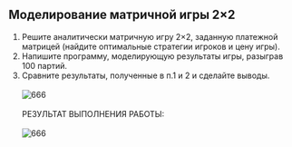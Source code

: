 ## Моделирование матричной игры 2×2 
1. Решите аналитически матричную игру 2×2, заданную платежной матрицей (найдите оптимальные стратегии игроков и цену игры).
2. Напишите программу, моделирующую результаты игры, разыграв 100 партий. 
3. Сравните результаты, полученные в п.1 и 2 и сделайте выводы.
<br><br>
![666](https://github.com/pirocsilin/educational/assets/97364957/b3c934ce-a594-4468-b6f1-612b04a6a226)
<br><br>РЕЗУЛЬТАТ ВЫПОЛНЕНИЯ РАБОТЫ:<br><br>
![666](https://github.com/pirocsilin/educational/assets/97364957/47709ca1-0b08-42b4-a2dc-6c0c6e7a41e7)
